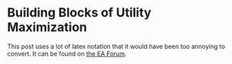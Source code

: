 Building Blocks of Utility Maximization
==============

This post uses a lot of latex notation that it would have been too annoying to convert. It can be found on [the EA Forum](https://forum.effectivealtruism.org/posts/8XWi8FBkCuKfgPLMZ/building-blocks-of-utility-maximization).	
